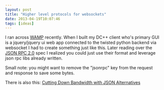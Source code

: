 ```yaml
---
layout: post
title: "Higher level protocols for websockets"
date: 2013-04-19T10:07:46
tags: [ideas]
---
```


I ran across [WAMP](http://wamp.ws/spec#welcome) recently.  When I built my DC++ client who's primary GUI is a jquery/jquery ui web app connected to the twisted python backend via websocket I had to create something just like this.  Later reading over the [JSON RPC 2.0](http://www.jsonrpc.org/specification) spec I realized you could just use their format and leverage json rpc libs already written.

Small note: you might want to remove the "jsonrpc" key from the request and response to save some bytes.

There is also this: [Cutting Down Bandwidth with JSON Alternatives](http://blog.gradientstudios.com/2012/08/15/cutting-down-bandwith-with-json-alternatives/)
